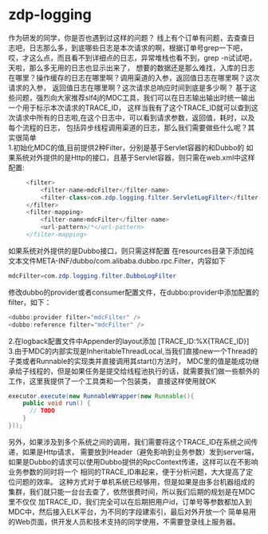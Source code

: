 # zdp-logging
作为研发的同学，你是否也遇到过这样的问题？
线上有个订单有问题，去查查日志吧，日志那么多，到底哪些日志是本次请求的啊，根据订单号grep一下吧，
哎，才这么点，而且看不到详细点的日志，异常堆栈也看不到，grep -n试试吧，天啦，那么多无用的日志也显示出来了，
想要的数据还是那么难找，入库的日志在哪里？操作缓存的日志在哪里啊？调用渠道的入参，返回值日志在哪里啊？这次请求的入参，
返回值日志在哪里啊？这次请求总响应时间到底是多少啊？ 
基于这些问题，强烈向大家推荐slf4j的MDC工具，我们可以在日志输出输出时统一输出一个用于标示本次请求的TRACE_ID，
这样当我有了这个TRACE_ID就可以查到这次请求中所有的日志啦,在这个日志中，可以看到请求参数，返回值，耗时，以及每个流程的日志，
包括异步线程调用渠道的日志，那么我们需要做些什么呢？其实很简单  
1.初始化MDC的值,目前提供2种Filter，分别是基于Servlet容器的和Dubbo的
如果系统对外提供的是Http的接口，且基于Servlet容器，则只需在web.xml中这样配置:
   ```java
        <filter>
            <filter-name>mdcFilter</filter-name>
            <filter-class>com.zdp.logging.filter.ServletLogFilter</filter-class>
        </filter>
        <filter-mapping>
            <filter-name>mdcFilter</filter-name>
            <url-pattern>/*</url-pattern>
        </filter-mapping>
   ```
如果系统对外提供的是Dubbo接口，则只需这样配置
在resources目录下添加纯文本文件META-INF/dubbo/com.alibaba.dubbo.rpc.Filter，内容如下
```java
mdcFilter=com.zdp.logging.filter.DubboLogFilter
```
修改dubbo的provider或者consumer配置文件，在dubbo:provider中添加配置的filter，如下：
```java
<dubbo:provider filter="mdcFilter" />
<dubbo:reference filter="mdcFilter" />
```
2.在logback配置文件中Appender的layout添加  [TRACE_ID:%X{TRACE_ID}]   
3.由于MDC的内部实现是InheritableThreadLocal,当我们直接new一个Thread的子类或者Runnable的实现类并直接调用其start()方法时，
  MDC里的值是能成功继承给子线程的，但是如果任务是提交给线程池执行的话，就需要我们做一些额外的工作，这里我提供了一个工具类和一个包装类，
  直接这样使用就OK  
  ```java
  executor.execute(new RunnableWrapper(new Runnable(){
      public void run() {
        // TODO 
      }
  }));
  ```
  另外，如果涉及到多个系统之间的调用，我们需要将这个TRACE_ID在系统之间传递，如果是Http请求，
  需要放到Header（避免影响到业务参数）发到server端，如果是Dubbo的请求可以使用Dubbo提供的RpcContext传递，这样可以在不影响业务参数的同时将一个
  相同的TRACE_ID串起来，便于分析问题，大大提高了定位问题的效率。
  这种方式对于单机系统已经够用，但是如果是由多台机器组成的集群，我们就只能一台台去查了，依然很费时间，所以我们后期的规划是在MDC里不仅仅
  加TRACE_ID，我们完全可以在后期把用户id，订单号等参数都加入到MDC中，然后接入ELK平台，为不同的字段建索引，最后对外开放一个
  简单易用的Web页面，供开发人员和技术支持的同学使用，不需要登录线上服务器。  

